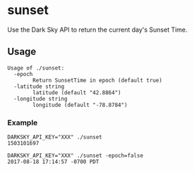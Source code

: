 # sunset
Use the Dark Sky API to return the current day's Sunset Time.

## Usage

```
Usage of ./sunset:
  -epoch
    	Return SunsetTime in epoch (default true)
  -latitude string
    	latitude (default "42.8864")
  -longitude string
    	longitude (default "-78.8784")
```

### Example

```
DARKSKY_API_KEY="XXX" ./sunset
1503101697

DARKSKY_API_KEY="XXX" ./sunset -epoch=false
2017-08-18 17:14:57 -0700 PDT
```
